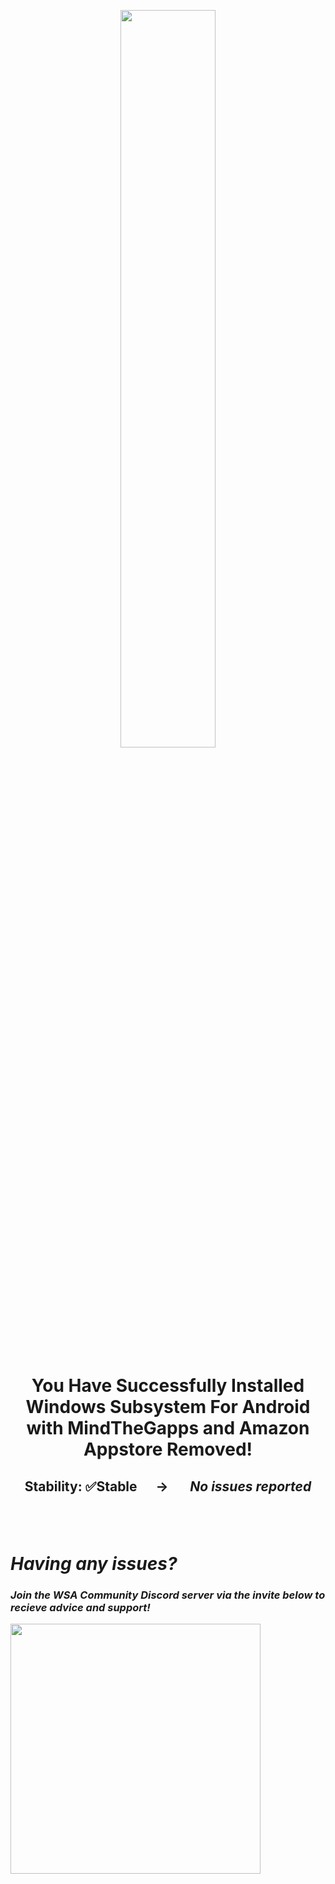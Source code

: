<p align="center"><picture><img src="https://github.com/MustardChef/WSABuilds/assets/68516357/acaf6ba0-e3a1-4e89-8199-dce2d05db64d" width="55%" height="55%"/></p>


<h1><p align="center">You Have Successfully Installed Windows Subsystem For Android with MindTheGapps and Amazon Appstore Removed!</p></h1>
<h2><p align="center">Stability: ✅Stable &nbsp; &nbsp; &nbsp;→ &nbsp; &nbsp; &nbsp; <i><b>No issues reported<i><b></p></h2>

<br>
<br>


# Having any issues?

### Join the WSA Community Discord server via the invite below to recieve advice and support!
[<img align="left" src="https://invidget.switchblade.xyz/2thee7zzHZ" style="width: 400px;"/>](https://discord.gg/2thee7zzHZ)

